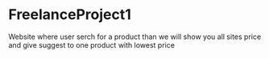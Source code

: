 # FreelanceProject1
Website where user serch for a product than we will show you all sites price and give suggest to one product with lowest price

